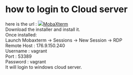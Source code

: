 #  how to login to Cloud server
here is the url : [![](https://mobaxterm.mobatek.net/favicon.ico)MobaXterm](https://mobaxterm.mobatek.net/download-home-edition.html)  
Download the installer and install it.  
Once installed:  
Launch Mobaxterm -> Sessions -> New Session -> RDP  
Remote Host : 176.9.150.240  
Username : vagrant  
Port : 53389  
Password : vagrant  
It will login to windows cloud server.
